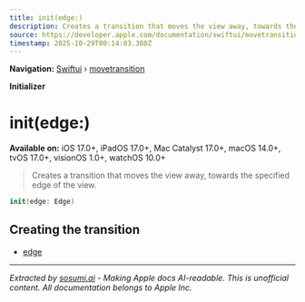 ```yaml
---
title: init(edge:)
description: Creates a transition that moves the view away, towards the specified edge of the view.
source: https://developer.apple.com/documentation/swiftui/movetransition/init(edge:)
timestamp: 2025-10-29T00:14:03.380Z
---
```


**Navigation:** [Swiftui](/documentation/swiftui) › [movetransition](/documentation/swiftui/movetransition)

**Initializer**

# init(edge:)

**Available on:** iOS 17.0+, iPadOS 17.0+, Mac Catalyst 17.0+, macOS 14.0+, tvOS 17.0+, visionOS 1.0+, watchOS 10.0+

> Creates a transition that moves the view away, towards the specified edge of the view.

```swift
init(edge: Edge)
```

## Creating the transition

- [edge](/documentation/swiftui/movetransition/edge)

---

*Extracted by [sosumi.ai](https://sosumi.ai) - Making Apple docs AI-readable.*
*This is unofficial content. All documentation belongs to Apple Inc.*
